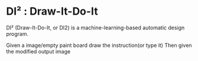 # DI² : Draw-It-Do-It

DI² (Draw-It-Do-It, or DI2) is a machine-learning-based automatic design program.


Given a image/empty paint board
draw the instruction(or type it)
Then given the modified output image